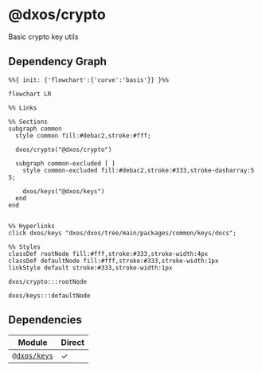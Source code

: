 # @dxos/crypto

Basic crypto key utils

## Dependency Graph

```mermaid
%%{ init: {'flowchart':{'curve':'basis'}} }%%

flowchart LR

%% Links

%% Sections
subgraph common
  style common fill:#debac2,stroke:#fff;

  dxos/crypto("@dxos/crypto")

  subgraph common-excluded [ ]
    style common-excluded fill:#debac2,stroke:#333,stroke-dasharray:5 5;

    dxos/keys("@dxos/keys")
  end
end


%% Hyperlinks
click dxos/keys "dxos/dxos/tree/main/packages/common/keys/docs";

%% Styles
classDef rootNode fill:#fff,stroke:#333,stroke-width:4px
classDef defaultNode fill:#fff,stroke:#333,stroke-width:1px
linkStyle default stroke:#333,stroke-width:1px

dxos/crypto:::rootNode

dxos/keys:::defaultNode
```

## Dependencies

| Module | Direct |
|---|---|
| [`@dxos/keys`](../../keys/docs/README.md) | &check; |
